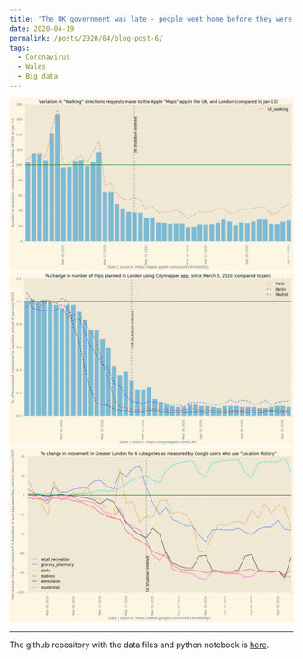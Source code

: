 ```yaml
---
title: 'The UK government was late - people went home before they were told'
date: 2020-04-19
permalink: /posts/2020/04/blog-post-6/
tags:
  - Coronavirus
  - Wales
  - Big data
---
```



![apple data on London](/images/apple_london.png)
![citymapper data on London](/images/city_london.png)
![google data on London](/images/google_london.png)



---
The github repository with the data files and python notebook is [here](https://github.com/aodhanlutetiae/covid).





